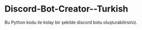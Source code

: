 # Discord-Bot-Creator--Turkish

Bu Python kodu ile kolay bir şekilde discord botu oluşturabilirsiniz.
